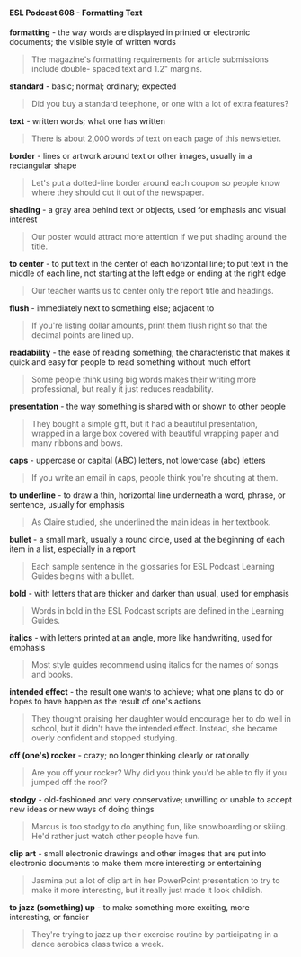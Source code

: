 #### ESL Podcast 608 - Formatting Text

**formatting** - the way words are displayed in printed or electronic documents; the
visible style of written words

> The magazine's formatting requirements for article submissions include double-
spaced text and 1.2" margins.

**standard** - basic; normal; ordinary; expected

> Did you buy a standard telephone, or one with a lot of extra features?

**text** - written words; what one has written

> There is about 2,000 words of text on each page of this newsletter.

**border** - lines or artwork around text or other images, usually in a rectangular
shape

> Let's put a dotted-line border around each coupon so people know where they
should cut it out of the newspaper.

**shading** - a gray area behind text or objects, used for emphasis and visual
interest

> Our poster would attract more attention if we put shading around the title.

**to center** - to put text in the center of each horizontal line; to put text in the
middle of each line, not starting at the left edge or ending at the right edge

> Our teacher wants us to center only the report title and headings.

**flush** - immediately next to something else; adjacent to

> If you're listing dollar amounts, print them flush right so that the decimal points
are lined up.

**readability** - the ease of reading something; the characteristic that makes it
quick and easy for people to read something without much effort

> Some people think using big words makes their writing more professional, but
really it just reduces readability.

**presentation** - the way something is shared with or shown to other people

> They bought a simple gift, but it had a beautiful presentation, wrapped in a large
box covered with beautiful wrapping paper and many ribbons and bows.

**caps** - uppercase or capital (ABC) letters, not lowercase (abc) letters

> If you write an email in caps, people think you're shouting at them.

**to underline** - to draw a thin, horizontal line underneath a word, phrase, or
sentence, usually for emphasis

> As Claire studied, she underlined the main ideas in her textbook.

**bullet** - a small mark, usually a round circle, used at the beginning of each item
in a list, especially in a report

> Each sample sentence in the glossaries for ESL Podcast Learning Guides
begins with a bullet.

**bold** - with letters that are thicker and darker than usual, used for emphasis

> Words in bold in the ESL Podcast scripts are defined in the Learning Guides.

**italics** - with letters printed at an angle, more like handwriting, used for
emphasis

> Most style guides recommend using italics for the names of songs and books.

**intended effect** - the result one wants to achieve; what one plans to do or hopes
to have happen as the result of one's actions

> They thought praising her daughter would encourage her to do well in school,
but it didn't have the intended effect. Instead, she became overly confident and
stopped studying.

**off (one's) rocker** - crazy; no longer thinking clearly or rationally

> Are you off your rocker? Why did you think you'd be able to fly if you jumped
off the roof?

**stodgy** - old-fashioned and very conservative; unwilling or unable to accept new
ideas or new ways of doing things

> Marcus is too stodgy to do anything fun, like snowboarding or skiing. He'd
rather just watch other people have fun.

**clip art** - small electronic drawings and other images that are put into electronic
documents to make them more interesting or entertaining

> Jasmina put a lot of clip art in her PowerPoint presentation to try to make it
more interesting, but it really just made it look childish.

**to jazz (something) up** - to make something more exciting, more interesting, or
fancier

> They're trying to jazz up their exercise routine by participating in a dance
aerobics class twice a week.


